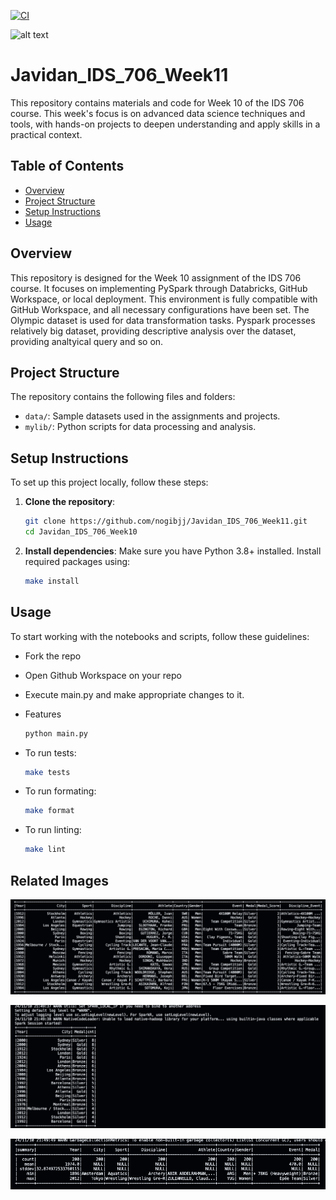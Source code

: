 
[![CI](https://github.com/nogibjj/Javidan_IDS_706_Week10/actions/workflows/cicd.yml/badge.svg)](https://github.com/nogibjj/Javidan_IDS_706_Week10/actions/workflows/cicd.yml)

![alt text](https://miro.medium.com/v2/resize:fit:928/1*VMlX9-xnnS9Gc-vFgLwf0Q.png)

# Javidan_IDS_706_Week11

This repository contains materials and code for Week 10 of the IDS 706 course. This week's focus is on advanced data science techniques and tools, with hands-on projects to deepen understanding and apply skills in a practical context.

## Table of Contents
- [Overview](#overview)
- [Project Structure](#project-structure)
- [Setup Instructions](#setup-instructions)
- [Usage](#usage)

## Overview
This repository is designed for the Week 10 assignment of the IDS 706 course. It focuses on implementing PySpark through Databricks, GitHub Workspace, or local deployment. This environment is fully compatible with GitHub Workspace, and all necessary configurations have been set. The Olympic dataset is used for data transformation tasks. Pyspark processes relatively big dataset, providing descriptive analysis over the dataset, providing analtyical query and so on.

## Project Structure
The repository contains the following files and folders:
- `data/`: Sample datasets used in the assignments and projects.
- `mylib/`: Python scripts for data processing and analysis.

## Setup Instructions
To set up this project locally, follow these steps:

1. **Clone the repository**:
    ```bash
    git clone https://github.com/nogibjj/Javidan_IDS_706_Week11.git
    cd Javidan_IDS_706_Week10
    ```

2. **Install dependencies**:
    Make sure you have Python 3.8+ installed. Install required packages using:
    ```bash
    make install
    ```


## Usage
To start working with the notebooks and scripts, follow these guidelines:

- Fork the repo
- Open Github Workspace on your repo
- Execute main.py and make appropriate changes to it.

- Features

    ```bash
    python main.py
    ```

- To run tests:
    ```bash
    make tests
    ```

- To run formating:
    ```bash
    make format
    ```

- To run linting:
    ```bash
    make lint
    ```


## Related Images
![alt text](https://github.com/nogibjj/Javidan_IDS_706_Week10/blob/9ead4be99826e3a6d5497b31b79b162a4ff0b3ad/data/DataTrasnformation.png)

![alt text](https://github.com/nogibjj/Javidan_IDS_706_Week10/blob/9ead4be99826e3a6d5497b31b79b162a4ff0b3ad/data/AnatlyicalQuery.png)

![alt text](https://github.com/nogibjj/Javidan_IDS_706_Week10/blob/9ead4be99826e3a6d5497b31b79b162a4ff0b3ad/data/DescriptiveStats.png)

